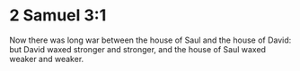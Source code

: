 # 2 Samuel 3:1

Now there was long war between the house of Saul and the house of David: but David waxed stronger and stronger, and the house of Saul waxed weaker and weaker.